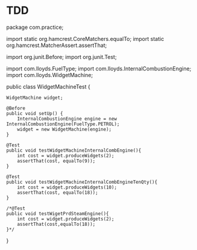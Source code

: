 # TDD
package com.practice;

import static org.hamcrest.CoreMatchers.equalTo;
import static org.hamcrest.MatcherAssert.assertThat;

import org.junit.Before;
import org.junit.Test;

import com.lloyds.FuelType;
import com.lloyds.InternalCombustionEngine;
import com.lloyds.WidgetMachine;

public class WidgetMachineTest {

	WidgetMachine widget;
	
	@Before
	public void setUp() {
		InternalCombustionEngine engine = new InternalCombustionEngine(FuelType.PETROL);
		widget = new WidgetMachine(engine);
	}
	
	@Test
	public void testWidgetMachineInternalCombEngine(){
		int cost = widget.produceWidgets(2);
		assertThat(cost, equalTo(9));		
	}

	@Test
	public void testWidgetMachineInternalCombEngineTenQty(){
		int cost = widget.produceWidgets(10);
		assertThat(cost, equalTo(18));		
	}
	
	/*@Test
	public void testWigetPrdSteamEngine(){
		int cost = widget.produceWidgets(2);
		assertThat(cost,equalTo(18));
	}*/
}
